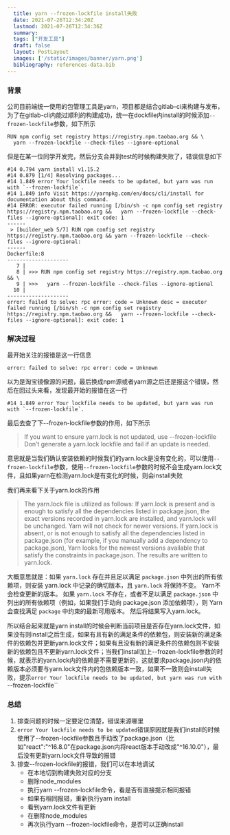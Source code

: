 ```yaml
---
  title: yarn --frozen-lockfile install失败
  date: 2021-07-26T12:34:20Z
  lastmod: 2021-07-26T12:34:36Z
  summary: 
  tags: ["开发工具"]
  draft: false
  layout: PostLayout
  images: ['/static/images/banner/yarn.png']
  bibliography: references-data.bib
---
```


### 背景

公司目前端统一使用的包管理工具是yarn，项目都是结合gitlab-ci来构建与发布，为了在gitlab-cli内能过顺利的构建成功，统一在dockfile内install的时候添加`--frozen-lockfile`参数，如下所示

```
RUN npm config set registry https://registry.npm.taobao.org && \
  yarn --frozen-lockfile --check-files --ignore-optional
```

但是在某一位同学开发完，然后分支合并到test的时候构建失败了，错误信息如下

```
#14 0.794 yarn install v1.15.2
#14 0.879 [1/4] Resolving packages...
#14 1.849 error Your lockfile needs to be updated, but yarn was run with `--frozen-lockfile`.
#14 1.849 info Visit https://yarnpkg.com/en/docs/cli/install for documentation about this command.
#14 ERROR: executor failed running [/bin/sh -c npm config set registry https://registry.npm.taobao.org &&   yarn --frozen-lockfile --check-files --ignore-optional]: exit code: 1
------
 > [builder_web 5/7] RUN npm config set registry https://registry.npm.taobao.org && yarn --frozen-lockfile --check-files --ignore-optional:
------
Dockerfile:8
--------------------
   7 |     
   8 | >>> RUN npm config set registry https://registry.npm.taobao.org && \
   9 | >>>   yarn --frozen-lockfile --check-files --ignore-optional
  10 |     
--------------------
error: failed to solve: rpc error: code = Unknown desc = executor failed running [/bin/sh -c npm config set registry https://registry.npm.taobao.org &&   yarn --frozen-lockfile --check-files --ignore-optional]: exit code: 1
```

### 解决过程

最开始关注的报错是这一行信息

```
error: failed to solve: rpc error: code = Unknown
```

以为是淘宝镜像源的问题，最后换成npm源或者yarn源之后还是报这个错误，然后在回过头来看，发现最开始的报错在这一行

```
#14 1.849 error Your lockfile needs to be updated, but yarn was run with `--frozen-lockfile`.
```

最后去查了下--frozen-lockfile参数的作用，如下所示

>If you want to ensure yarn.lock is not updated, use --frozen-lockfile
>Don’t generate a yarn.lock lockfile and fail if an update is needed.

意思就是当我们确认安装依赖的时候我们的yarn.lock是没有变化的，可以使用`--frozen-lockfile`参数，使用`--frozen-lockfile`参数的时候不会生成yarn.lock文件，且如果yarn在检测yarn.lock是有变化的时候，则会install失败

我们再来看下关于yarn.lock的作用

>The yarn.lock file is utilized as follows:
If yarn.lock is present and is enough to satisfy all the dependencies listed in package.json, the exact versions recorded in yarn.lock are installed, and yarn.lock will be unchanged. Yarn will not check for newer versions.
If yarn.lock is absent, or is not enough to satisfy all the dependencies listed in package.json (for example, if you manually add a dependency to package.json), Yarn looks for the newest versions available that satisfy the constraints in package.json. The results are written to yarn.lock.

大概意思就是：如果 `yarn.lock` 存在并且足以满足 `package.json` 中列出的所有依赖项，则安装 yarn.lock 中记录的确切版本，且 `yarn.lock` 将保持不变。 Yarn不会检查更新的版本。
如果 `yarn.lock` 不存在，或者不足以满足 `package.json` 中列出的所有依赖项（例如，如果我们手动向 package.json 添加依赖项），则 Yarn 会查找满足 `package` 中约束的最新可用版本。 然后将结果写入yarn.lock。

所以结合起来就是yarn install的时候会判断当前项目是否存在yarn.lock文件，如果没有则install之后生成，如果有且有新的满足条件的依赖包，则安装新的满足条件的依赖包并更新yarn.lock文件；如果有且没有新的满足条件的依赖包则不安装新的依赖包且不更新yarn.lock文件；当我们install加上--frozen-lockfile参数的时候，就表示的yarn.lock内的依赖是不需要更新的，这就要求package.json内的依赖版本必须要与yarn.lock文件内的包依赖版本一致，如果不一致则会install失败，提示`error Your lockfile needs to be updated, but yarn was run with `--frozen-lockfile``

### 总结

1. 排查问题的时候一定要定位清楚，错误来源哪里
2. `error Your lockfile needs to be updated`错误原因就是我们install的时候使用了--frozen-lockfile参数且手动改了package.json（比如"react":"^16.8.0"在package.json内将react版本手动改成"^16.10.0"），最后没有更新yarn.lock文件导致的报错
3. 排查--frozen-lockfile的报错，我们可以在本地调试
	- 在本地切到构建失败对应的分支
	- 删除node_modules
	- 执行yarn --frozen-lockfile命令，看是否有直接提示相同报错
	- 如果有相同报错，重新执行yarn install
	- 看到yarn.lock文件有更新
	- 在删除node_modules
	- 再次执行yarn --frozen-lockfile命令，是否可以正确install

